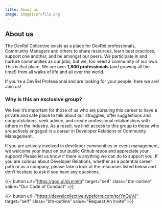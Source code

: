 ```yaml
---
title: About us
image: images/profile.png
---
```

## About us
The DevRel Collective exists as a place for DevRel professionals, Community Managers and others to share resources, learn best practices, support one another, and be amongst our peers. We participate in and nurture communities as our jobs, but we, too need a community of our own. This is that place. We are over **1,800 professionals** (and growing all the time!) from all walks of life and all over the world.

If you're a DevRel Professional and are looking for your people, here we are! Join us!

### Why is this an exclusive group?
We feel it’s important for those of us who are pursuing this career to have a private and safe place to talk about our struggles, offer suggestions and congratulations, seek advice, and create professional relationships with others in the industry. As a result, we limit access to this group to those who are actively engaged in a career in Developer Relations or Community Management.

If you are actively involved in developer communities or event management, we welcome your input on our public Github repos and appreciate your support! Please let us know if there is anything we can do to support you. If you are curious about Developer Relations, whether as a potential career path or as a company, please take a look at the resources listed below and don’t hesitate to ask if you have any questions.

{{< button url="https://goo.gl/gLmnim" target="self" class="btn-outline" value="Our Code of Conduct" >}}

{{< button url="https://devrelcollective.typeform.com/to/YnQuVJ" target="self" class="btn-outline" value="Request An Invite" >}}